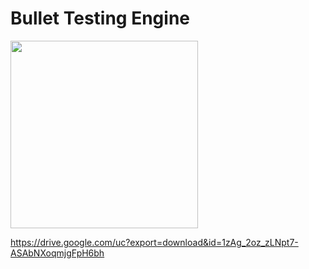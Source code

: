 # Bullet Testing Engine
<img src="https://github.com/Show-Boo/Bullet_Testing_Engine/assets/127947296/41d6bbbb-6f6a-43db-9504-d2333c30c692" width="300">





https://drive.google.com/uc?export=download&id=1zAg_2oz_zLNpt7-ASAbNXoqmjgFpH6bh
